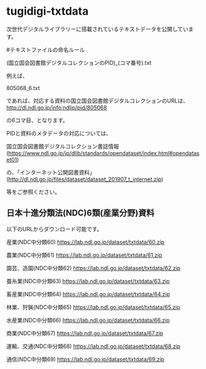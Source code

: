 # tugidigi-txtdata
次世代デジタルライブラリーに搭載されているテキストデータを公開しています。

#テキストファイルの命名ルール

(国立国会図書館デジタルコレクションのPID)_(コマ番号).txt

例えば、

805068_6.txt

であれば、対応する資料の国立国会図書館デジタルコレクションのURLは、
http://dl.ndl.go.jp/info:ndljp/pid/805068

の6コマ目、となります。

PIDと資料のメタデータの対応については、

国立国会図書館デジタルコレクション書誌情報
(https://www.ndl.go.jp/jp/dlib/standards/opendataset/index.html#opendataset01)

の、「インターネット公開図書資料」
(http://dl.ndl.go.jp/files/dataset/dataset_201907_t_internet.zip)

等をご参照ください。


## 日本十進分類法(NDC)6類(産業分野)資料

以下のURLからダウンロード可能です。

産業(NDC中分類60) https://lab.ndl.go.jp/dataset/txtdata/60.zip

農業(NDC中分類61) https://lab.ndl.go.jp/dataset/txtdata/61.zip

園芸、造園(NDC中分類62) https://lab.ndl.go.jp/dataset/txtdata/62.zip

蚕糸業(NDC中分類63) https://lab.ndl.go.jp/dataset/txtdata/63.zip

畜産業(NDC中分類64) https://lab.ndl.go.jp/dataset/txtdata/64.zip

林業、狩猟(NDC中分類65) https://lab.ndl.go.jp/dataset/txtdata/65.zip

水産業(NDC中分類66) https://lab.ndl.go.jp/dataset/txtdata/66.zip

商業(NDC中分類67) https://lab.ndl.go.jp/dataset/txtdata/67.zip

運輸、交通(NDC中分類68) https://lab.ndl.go.jp/dataset/txtdata/68.zip

通信(NDC中分類69) https://lab.ndl.go.jp/dataset/txtdata/69.zip
